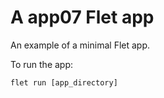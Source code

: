 # A app07 Flet app

An example of a minimal Flet app.

To run the app:

```
flet run [app_directory]
```